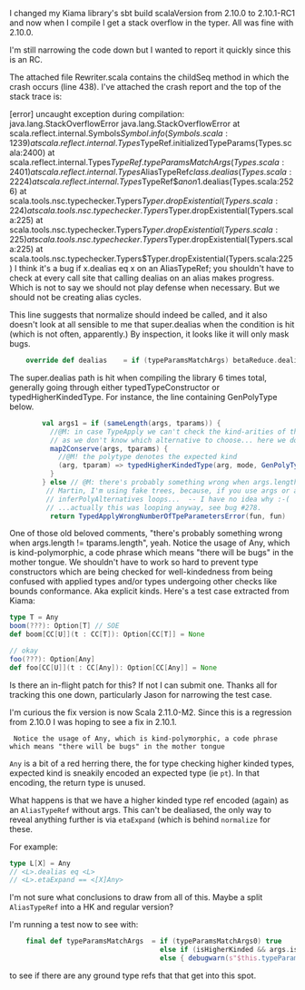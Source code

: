 I changed my Kiama library's sbt build scalaVersion from 2.10.0 to 2.10.1-RC1 and now when I compile I get a stack overflow in the typer. All was fine with 2.10.0.

I'm still narrowing the code down but I wanted to report it quickly since this is an RC.

The attached file Rewriter.scala contains the childSeq method in which the crash occurs (line 438). I've attached the crash report and the top of the stack trace is:

[error] uncaught exception during compilation: java.lang.StackOverflowError
java.lang.StackOverflowError
	at scala.reflect.internal.Symbols$Symbol.info(Symbols.scala:1239)
	at scala.reflect.internal.Types$TypeRef.initializedTypeParams(Types.scala:2400)
	at scala.reflect.internal.Types$TypeRef.typeParamsMatchArgs(Types.scala:2401)
	at scala.reflect.internal.Types$AliasTypeRef$class.dealias(Types.scala:2224)
	at scala.reflect.internal.Types$TypeRef$$anon$1.dealias(Types.scala:2526)
	at scala.tools.nsc.typechecker.Typers$Typer.dropExistential(Typers.scala:224)
	at scala.tools.nsc.typechecker.Typers$Typer.dropExistential(Typers.scala:225)
	at scala.tools.nsc.typechecker.Typers$Typer.dropExistential(Typers.scala:225)
	at scala.tools.nsc.typechecker.Typers$Typer.dropExistential(Typers.scala:225)
	at scala.tools.nsc.typechecker.Typers$Typer.dropExistential(Typers.scala:225)
I think it's a bug if x.dealias eq x on an AliasTypeRef; you shouldn't have to check at every call site that calling dealias on an alias makes progress. Which is not to say we should not play defense when necessary. But we should not be creating alias cycles.

This line suggests that normalize should indeed be called, and it also doesn't look at all sensible to me that super.dealias when the condition is hit (which is not often, apparently.) By inspection, it looks like it will only mask bugs.
```scala
    override def dealias    = if (typeParamsMatchArgs) betaReduce.dealias else super.dealias
```
The super.dealias path is hit when compiling the library 6 times total, generally going through either typedTypeConstructor or typedHigherKindedType. For instance, the line containing GenPolyType below.
```scala
        val args1 = if (sameLength(args, tparams)) {
          //@M: in case TypeApply we can't check the kind-arities of the type arguments,
          // as we don't know which alternative to choose... here we do
          map2Conserve(args, tparams) {
            //@M! the polytype denotes the expected kind
            (arg, tparam) => typedHigherKindedType(arg, mode, GenPolyType(tparam.typeParams, AnyClass.tpe))
          }
        } else // @M: there's probably something wrong when args.length != tparams.length... (triggered by bug #320)
         // Martin, I'm using fake trees, because, if you use args or arg.map(typedType),
         // inferPolyAlternatives loops...  -- I have no idea why :-(
         // ...actually this was looping anyway, see bug #278.
          return TypedApplyWrongNumberOfTpeParametersError(fun, fun)
```
One of those old beloved comments, "there's probably something wrong when args.length != tparams.length", yeah. Notice the usage of Any, which is kind-polymorphic, a code phrase which means "there will be bugs" in the mother tongue. We shouldn't have to work so hard to prevent type constructors which are being checked for well-kindedness from being confused with applied types and/or types undergoing other checks like bounds conformance. Aka explicit kinds.
Here's a test case extracted from Kiama:

```scala
type T = Any
boom(???): Option[T] // SOE
def boom[CC[U]](t : CC[T]): Option[CC[T]] = None

// okay
foo(???): Option[Any]
def foo[CC[U]](t : CC[Any]): Option[CC[Any]] = None
```

Is there an in-flight patch for this? If not I can submit one.
Thanks all for tracking this one down, particularly Jason for narrowing the test case.

I'm curious the fix version is now Scala 2.11.0-M2. Since this is a regression from 2.10.0 I was hoping to see a fix in 2.10.1.
```
 Notice the usage of Any, which is kind-polymorphic, a code phrase which means "there will be bugs" in the mother tongue
```

`Any` is a bit of a red herring there, the for type checking higher kinded types, expected kind is sneakily encoded an expected type (ie `pt`). In that encoding, the return type is unused.

What happens is that we have a higher kinded type ref encoded (again) as an `AliasTypeRef` without args. This can't be dealiased, the only way to reveal anything further is via `etaExpand` (which is behind `normalize` for these.

For example:

```scala
type L[X] = Any
// <L>.dealias eq <L>
// <L>.etaExpand == <[X]Any>
```

I'm not sure what conclusions to draw from all of this. Maybe a split `AliasTypeRef` into a HK and regular version?

I'm running a test now to see with:

```scala
    final def typeParamsMatchArgs  = if (typeParamsMatchArgs0) true
                                     else if (isHigherKinded && args.isEmpty) false
                                     else { debugwarn(s"$this.typeParamsMatchArgs = false for non-higher-kinded type"); false}
```

to see if there are any ground type refs that that get into this spot.
